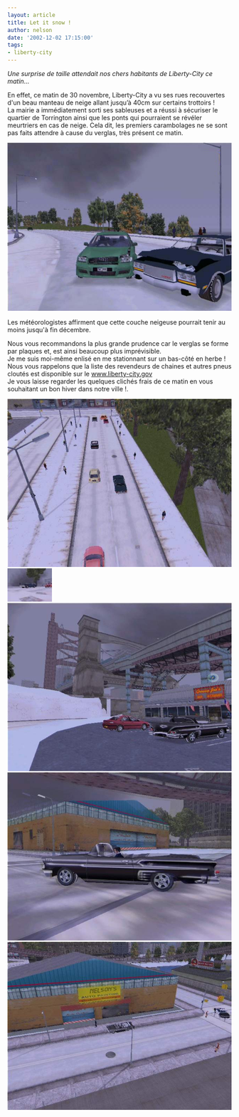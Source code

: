 ```yaml
---
layout: article
title: Let it snow !
author: nelson
date: '2002-12-02 17:15:00'
tags:
- liberty-city
---
```


_Une surprise de taille attendait nos chers habitants de Liberty-City ce matin..._

En effet, ce matin de 30 novembre, Liberty-City a vu ses rues recouvertes d'un beau manteau de neige allant jusqu’à 40cm sur certains trottoirs !  
La mairie a immédiatement sorti ses sableuses et a réussi à sécuriser le quartier de Torrington ainsi que les ponts qui pourraient se révéler meurtriers en cas de neige. Cela dit, les premiers carambolages ne se sont pas faits attendre à cause du verglas, très présent ce matin.

![](/content/images/2016/07/fsscr199.jpg)

Les météorologistes affirment que cette couche neigeuse pourrait tenir au moins jusqu'à fin décembre.

Nous vous recommandons la plus grande prudence car le verglas se forme par plaques et, est ainsi beaucoup plus imprévisible.  
Je me suis moi-même enlisé en me stationnant sur un bas-côté en herbe !  
Nous vous rappelons que la liste des revendeurs de chaines et autres pneus cloutés est disponible sur le www.liberty-city.gov  
Je vous laisse regarder les quelques clichés frais de ce matin en vous souhaitant un bon hiver dans notre ville !.

![](/content/images/2016/07/fsscr197.jpg)
![](/content/images/2016/07/fsscr198_t.jpg)
![](/content/images/2016/07/fsscr201.jpg)
![](/content/images/2016/07/fsscr202.jpg)
![](/content/images/2016/07/fsscr203.jpg)

<!--kg-card-end: markdown-->

